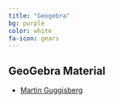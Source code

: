 ```yaml
---
title: "Geogebra"
bg: purple
color: white
fa-icon: gears
---
```


## GeoGebra Material

- [Martin Guggisberg](https://tube.geogebra.org/mgje)
